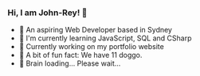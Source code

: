 ### Hi, I am John-Rey! 👋

- 🙌 An aspiring Web Developer based in Sydney
- 🌱 I'm currently learning JavaScript, SQL and CSharp
- 👾 Currently working on my portfolio website
- 🐶 A bit of fun fact: We have 11 doggo.
- 🤞 Brain loading... Please wait...
<!--
**jyvillad/jyvillad** is a ✨ _special_ ✨ repository because its `README.md` (this file) appears on your GitHub profile.

Here are some ideas to get you started:

- 🔭 I’m currently working on ...
- 🌱 I’m currently learning ...
- 👯 I’m looking to collaborate on ...
- 🤔 I’m looking for help with ...
- 💬 Ask me about ...
- 📫 How to reach me: ...
- 😄 Pronouns: ...
- ⚡ Fun fact: ...
-->
